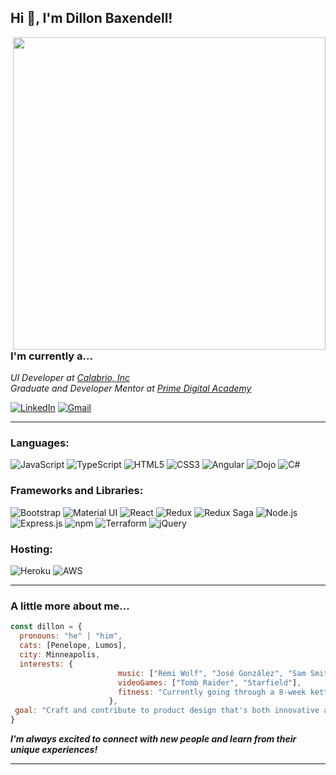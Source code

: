 <h2> Hi 👋, I'm Dillon Baxendell! </h2>
<img align='right' src="https://media.giphy.com/media/ahVlmHJzTMxygUxUou/giphy.gif" width="500">
<h3>I'm currently a...</h3>
<p><em>UI Developer at <a href="https://www.calabrio.com/">Calabrio, Inc</a></br>Graduate and Developer Mentor at <a href="https://www.primeacademy.io/">Prime Digital Academy</a>
</em></p>

[![LinkedIn](https://img.shields.io/badge/LinkedIn-%230077B5.svg?style=for-the-badge&logo=linkedin&logoColor=white)](https://www.linkedin.com/in/dillonbaxendell/)
[![Gmail](https://img.shields.io/badge/Gmail-%23D14836.svg?style=for-the-badge&logo=gmail&logoColor=white)](mailto:dillon.j.baxendell@gmail.com)

---

<h3 align="left">Languages:</h3>

![JavaScript](https://img.shields.io/badge/javascript-%23323330.svg?style=for-the-badge&logo=javascript&logoColor=%23F7DF1E)
![TypeScript](https://img.shields.io/badge/TypeScript-%23007ACC.svg?style=for-the-badge&logo=typescript&logoColor=white)
![HTML5](https://img.shields.io/badge/html5-%23E34F26.svg?style=for-the-badge&logo=html5&logoColor=white)
![CSS3](https://img.shields.io/badge/css3-%231572B6.svg?style=for-the-badge&logo=css3&logoColor=white)
![Angular](https://img.shields.io/badge/Angular-%23DD0031.svg?style=for-the-badge&logo=angular&logoColor=white)
![Dojo](https://img.shields.io/badge/Dojo-%23092E20.svg?style=for-the-badge)
![C#](https://img.shields.io/badge/C%23-%23239120.svg?style=for-the-badge&logo=c-sharp&logoColor=white)

<h3 align="left">Frameworks and Libraries:</h3>

![Bootstrap](https://img.shields.io/badge/Bootstrap-%23563D7C.svg?style=for-the-badge&logo=bootstrap&logoColor=white)
![Material UI](https://img.shields.io/badge/Material%20UI-%230081CB.svg?style=for-the-badge&logo=material-ui&logoColor=white)
![React](https://img.shields.io/badge/React-%2361DAFB.svg?style=for-the-badge&logo=react&logoColor=white)
![Redux](https://img.shields.io/badge/Redux-%23764ABC.svg?style=for-the-badge&logo=redux&logoColor=white)
![Redux Saga](https://img.shields.io/badge/Redux%20Saga-%23199909.svg?style=for-the-badge)
![Node.js](https://img.shields.io/badge/Node.js-%23339933.svg?style=for-the-badge&logo=node.js&logoColor=white)
![Express.js](https://img.shields.io/badge/Express.js-%23000000.svg?style=for-the-badge)
![npm](https://img.shields.io/badge/npm-%23000000.svg?style=for-the-badge&logo=npm&logoColor=white)
![Terraform](https://img.shields.io/badge/Terraform-%235835CC.svg?style=for-the-badge&logo=terraform&logoColor=white)
![jQuery](https://img.shields.io/badge/jQuery-%230769AD.svg?style=for-the-badge&logo=jquery&logoColor=white)


<h3 align="left">Hosting:</h3>

![Heroku](https://img.shields.io/badge/heroku-%23430098.svg?style=for-the-badge&logo=heroku&logoColor=white)
![AWS](https://img.shields.io/badge/AWS-%23FF9900.svg?style=for-the-badge&logo=amazon-aws&logoColor=white)

---

### A little more about me...  

```javascript
const dillon = {
  pronouns: "he" | "him",
  cats: [Penelope, Lumos],
  city: Minneapolis,
  interests: {
                        music: ["Remi Wolf", "José González", "Sam Smith", "The 1975"],
                        videoGames: ["Tomb Raider", "Starfield"],
                        fitness: "Currently going through a 8-week kettlebell program (phew!)"
                      },
 goal: "Craft and contribute to product design that's both innovative and visually captivating, delivering exceptional user experiences."
}
```

<em><b>I'm always excited to connect with new people and learn from their unique experiences!</b></em>

---
